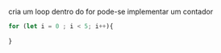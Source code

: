 cria um loop dentro do for pode-se implementar um contador

```js
for (let i = 0 ; i < 5; i++){
    
}
```